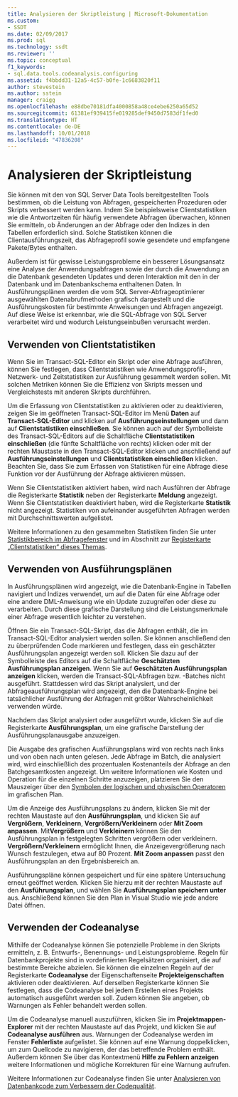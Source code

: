 ```yaml
---
title: Analysieren der Skriptleistung | Microsoft-Dokumentation
ms.custom:
- SSDT
ms.date: 02/09/2017
ms.prod: sql
ms.technology: ssdt
ms.reviewer: ''
ms.topic: conceptual
f1_keywords:
- sql.data.tools.codeanalysis.configuring
ms.assetid: f4bbdd31-12a5-4c57-b0fe-1c6683820f11
author: stevestein
ms.author: sstein
manager: craigg
ms.openlocfilehash: e88dbe70181dfa4000858a48ce4ebe6250a65d52
ms.sourcegitcommit: 61381ef939415fe019285def9450d7583df1fed0
ms.translationtype: HT
ms.contentlocale: de-DE
ms.lasthandoff: 10/01/2018
ms.locfileid: "47836208"
---
```

# <a name="analyze-script-performance"></a>Analysieren der Skriptleistung
Sie können mit den von SQL Server Data Tools bereitgestellten Tools bestimmen, ob die Leistung von Abfragen, gespeicherten Prozeduren oder Skripts verbessert werden kann. Indem Sie beispielsweise Clientstatistiken wie die Antwortzeiten für häufig verwendete Abfragen überwachen, können Sie ermitteln, ob Änderungen an der Abfrage oder den Indizes in den Tabellen erforderlich sind. Solche Statistiken können die Clientausführungszeit, das Abfrageprofil sowie gesendete und empfangene Pakete/Bytes enthalten.  
  
Außerdem ist für gewisse Leistungsprobleme ein besserer Lösungsansatz eine Analyse der Anwendungsabfragen sowie der durch die Anwendung an die Datenbank gesendeten Updates und deren Interaktion mit den in der Datenbank und im Datenbankschema enthaltenen Daten. In Ausführungsplänen werden die vom SQL Server-Abfrageoptimierer ausgewählten Datenabrufmethoden grafisch dargestellt und die Ausführungskosten für bestimmte Anweisungen und Abfragen angezeigt. Auf diese Weise ist erkennbar, wie die SQL-Abfrage von SQL Server verarbeitet wird und wodurch Leistungseinbußen verursacht werden.  
  
## <a name="using-client-statistics"></a>Verwenden von Clientstatistiken  
Wenn Sie im Transact\-SQL-Editor ein Skript oder eine Abfrage ausführen, können Sie festlegen, dass Clientstatistiken wie Anwendungsprofil-, Netzwerk- und Zeitstatistiken zur Ausführung gesammelt werden sollen. Mit solchen Metriken können Sie die Effizienz von Skripts messen und Vergleichstests mit anderen Skripts durchführen.  
  
Um die Erfassung von Clientstatistiken zu aktivieren oder zu deaktivieren, zeigen Sie im geöffneten Transact\-SQL-Editor im Menü **Daten** auf **Transact\-SQL-Editor** und klicken auf **Ausführungseinstellungen** und dann auf **Clientstatistiken einschließen**. Sie können auch auf der Symbolleiste des Transact\-SQL-Editors auf die Schaltfläche **Clientstatistiken einschließen** (die fünfte Schaltfläche von rechts) klicken oder mit der rechten Maustaste in den Transact\-SQL-Editor klicken und anschließend auf **Ausführungseinstellungen** und **Clientstatistiken einschließen** klicken. Beachten Sie, dass Sie zum Erfassen von Statistiken für eine Abfrage diese Funktion vor der Ausführung der Abfrage aktivieren müssen.  
  
Wenn Sie Clientstatistiken aktiviert haben, wird nach Ausführen der Abfrage die Registerkarte **Statistik** neben der Registerkarte **Meldung** angezeigt. Wenn Sie Clientstatistiken deaktiviert haben, wird die Registerkarte **Statistik** nicht angezeigt. Statistiken von aufeinander ausgeführten Abfragen werden mit Durchschnittswerten aufgelistet.  
  
Weitere Informationen zu den gesammelten Statistiken finden Sie unter [Statistikbereich im Abfragefenster](http://msdn.microsoft.com/library/aa216969(SQL.80).aspx) und im Abschnitt zur [Registerkarte „Clientstatistiken“ dieses Themas](http://msdn.microsoft.com/library/aa833205.aspx).  
  
## <a name="using-execution-plans"></a>Verwenden von Ausführungsplänen  
In Ausführungsplänen wird angezeigt, wie die Datenbank-Engine in Tabellen navigiert und Indizes verwendet, um auf die Daten für eine Abfrage oder eine andere DML-Anweisung wie ein Update zuzugreifen oder diese zu verarbeiten. Durch diese grafische Darstellung sind die Leistungsmerkmale einer Abfrage wesentlich leichter zu verstehen.  
  
Öffnen Sie ein Transact\-SQL-Skript, das die Abfragen enthält, die im Transact\-SQL-Editor analysiert werden sollen. Sie können anschließend den zu überprüfenden Code markieren und festlegen, dass ein geschätzter Ausführungsplan angezeigt werden soll. Klicken Sie dazu auf der Symbolleiste des Editors auf die Schaltfläche **Geschätzten Ausführungsplan anzeigen**. Wenn Sie auf **Geschätzten Ausführungsplan anzeigen** klicken, werden die Transact\-SQL-Abfragen bzw. -Batches nicht ausgeführt. Stattdessen wird das Skript analysiert, und der Abfrageausführungsplan wird angezeigt, den die Datenbank-Engine bei tatsächlicher Ausführung der Abfragen mit größter Wahrscheinlichkeit verwenden würde.  
  
Nachdem das Skript analysiert oder ausgeführt wurde, klicken Sie auf die Registerkarte **Ausführungsplan**, um eine grafische Darstellung der Ausführungsplanausgabe anzuzeigen.  
  
Die Ausgabe des grafischen Ausführungsplans wird von rechts nach links und von oben nach unten gelesen. Jede Abfrage im Batch, die analysiert wird, wird einschließlich des prozentualen Kostenanteils der Abfrage an den Batchgesamtkosten angezeigt. Um weitere Informationen wie Kosten und Operation für die einzelnen Schritte anzuzeigen, platzieren Sie den Mauszeiger über den [Symbolen der logischen und physischen Operatoren](http://msdn.microsoft.com/library/ms175913.aspx) im grafischen Plan.  
  
Um die Anzeige des Ausführungsplans zu ändern, klicken Sie mit der rechten Maustaste auf den **Ausführungsplan**, und klicken Sie auf **Vergrößern**, **Verkleinern**, **Vergrößern/Verkleinern** oder **Mit Zoom anpassen**. Mit**Vergrößern** und **Verkleinern** können Sie den Ausführungsplan in festgelegten Schritten vergrößern oder verkleinern. **Vergrößern/Verkleinern** ermöglicht Ihnen, die Anzeigevergrößerung nach Wunsch festzulegen, etwa auf 80 Prozent.  **Mit Zoom anpassen** passt den Ausführungsplan an den Ergebnisbereich an.  
  
Ausführungspläne können gespeichert und für eine spätere Untersuchung erneut geöffnet werden. Klicken Sie hierzu mit der rechten Maustaste auf den **Ausführungsplan**, und wählen Sie **Ausführungsplan speichern unter** aus. Anschließend können Sie den Plan in Visual Studio wie jede andere Datei öffnen.  
  
## <a name="using-code-analysis"></a>Verwenden der Codeanalyse  
Mithilfe der Codeanalyse können Sie potenzielle Probleme in den Skripts ermitteln, z. B. Entwurfs-, Benennungs- und Leistungsprobleme.  Regeln für Datenbankprojekte sind in vordefinierten Regelsätzen organisiert, die auf bestimmte Bereiche abzielen. Sie können die einzelnen Regeln auf der Registerkarte **Codeanalyse** der Eigenschaftenseite **Projekteigenschaften** aktivieren oder deaktivieren. Auf derselben Registerkarte können Sie festlegen, dass die Codeanalyse bei jedem Erstellen eines Projekts automatisch ausgeführt werden soll. Zudem können Sie angeben, ob Warnungen als Fehler behandelt werden sollen.  
  
Um die Codeanalyse manuell auszuführen, klicken Sie im **Projektmappen-Explorer** mit der rechten Maustaste auf das Projekt, und klicken Sie auf **Codeanalyse ausführen** aus. Warnungen der Codeanalyse werden im Fenster **Fehlerliste** aufgelistet. Sie können auf eine Warnung doppelklicken, um zum Quellcode zu navigieren, der das betreffende Problem enthält. Außerdem können Sie über das Kontextmenü **Hilfe zu Fehlern anzeigen** weitere Informationen und mögliche Korrekturen für eine Warnung aufrufen.  
  
Weitere Informationen zur Codeanalyse finden Sie unter [Analysieren von Datenbankcode zum Verbessern der Codequalität](http://msdn.microsoft.com/library/dd172133.aspx).  
  
